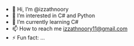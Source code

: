 - 👋 Hi, I’m @izzathnoory
- 👀 I’m interested in C# and Python
- 🌱 I’m currently learning C#
- 📫 How to reach me izzathnoory11@gmail.com
- ⚡ Fun fact: ...

<!---
izzathnoory/izzathnoory is a ✨ special ✨ repository because its `README.md` (this file) appears on your GitHub profile.
You can click the Preview link to take a look at your changes.
--->
